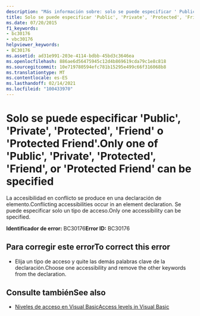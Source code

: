 ```yaml
---
description: "Más información sobre: solo se puede especificar ' Public ', ' Private ', ' Protected ', ' Friend ' o ' Protected Friend '"
title: Solo se puede especificar 'Public', 'Private', 'Protected', 'Friend' o 'Protected Friend'.
ms.date: 07/20/2015
f1_keywords:
- bc30176
- vbc30176
helpviewer_keywords:
- BC30176
ms.assetid: ad31e991-203e-4114-bdbb-45bd3c3646ea
ms.openlocfilehash: 886ae6d56475945c12d4b869619cda79c1e8c818
ms.sourcegitcommit: 10e719780594efc781b15295e499c66f316068b8
ms.translationtype: MT
ms.contentlocale: es-ES
ms.lasthandoff: 02/14/2021
ms.locfileid: "100433970"
---
```

# <a name="only-one-of-public-private-protected-friend-or-protected-friend-can-be-specified"></a><span data-ttu-id="269ab-103">Solo se puede especificar 'Public', 'Private', 'Protected', 'Friend' o 'Protected Friend'.</span><span class="sxs-lookup"><span data-stu-id="269ab-103">Only one of 'Public', 'Private', 'Protected', 'Friend', or 'Protected Friend' can be specified</span></span>

<span data-ttu-id="269ab-104">La accesibilidad en conflicto se produce en una declaración de elemento.</span><span class="sxs-lookup"><span data-stu-id="269ab-104">Conflicting accessibilities occur in an element declaration.</span></span> <span data-ttu-id="269ab-105">Se puede especificar solo un tipo de acceso.</span><span class="sxs-lookup"><span data-stu-id="269ab-105">Only one accessibility can be specified.</span></span>  
  
 <span data-ttu-id="269ab-106">**Identificador de error:** BC30176</span><span class="sxs-lookup"><span data-stu-id="269ab-106">**Error ID:** BC30176</span></span>  
  
## <a name="to-correct-this-error"></a><span data-ttu-id="269ab-107">Para corregir este error</span><span class="sxs-lookup"><span data-stu-id="269ab-107">To correct this error</span></span>  
  
- <span data-ttu-id="269ab-108">Elija un tipo de acceso y quite las demás palabras clave de la declaración.</span><span class="sxs-lookup"><span data-stu-id="269ab-108">Choose one accessibility and remove the other keywords from the declaration.</span></span>  
  
## <a name="see-also"></a><span data-ttu-id="269ab-109">Consulte también</span><span class="sxs-lookup"><span data-stu-id="269ab-109">See also</span></span>

- [<span data-ttu-id="269ab-110">Niveles de acceso en Visual Basic</span><span class="sxs-lookup"><span data-stu-id="269ab-110">Access levels in Visual Basic</span></span>](../programming-guide/language-features/declared-elements/access-levels.md)
